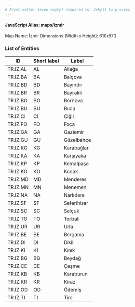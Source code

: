 ```yaml
---
# Front matter (even empty) required for Jekyll to process
---
```


#### JavaScript Alias: maps/izmir

Map Name: İzmir
Dimensions (Width x Height): 610x570





### List of Entities

ID | Short label | Label
---|---|---|
TR.IZ.AL | AL | Aliağa
TR.IZ.BA | BA | Balçova
TR.IZ.BD | BD | Bayındır
TR.IZ.BR | BR | Bayraklı
TR.IZ.BO | BO | Bornova
TR.IZ.BU | BU | Buca
TR.IZ.CI | CI | Çiğli
TR.IZ.FO | FO | Foça
TR.IZ.GA | GA | Gaziemir
TR.IZ.GU | GU | Güzelbahçe
TR.IZ.KG | KG | Karabağlar
TR.IZ.KA | KA | Karşıyaka
TR.IZ.KP | KP | Kemalpaşa
TR.IZ.KO | KO | Konak
TR.IZ.MD | MD | Menderes
TR.IZ.MN | MN | Menemen
TR.IZ.NA | NA | Narlıdere
TR.IZ.SF | SF | Seferihisar
TR.IZ.SC | SC | Selçuk
TR.IZ.TO | TO | Torbalı
TR.IZ.UR | UR | Urla
TR.IZ.BE | BE | Bergama
TR.IZ.DI | DI | Dikili
TR.IZ.KI | KI | Kınık
TR.IZ.BG | BG | Beydağ
TR.IZ.CE | CE | Çeşme
TR.IZ.KB | KB | Karaburun
TR.IZ.KR | KR | Kiraz
TR.IZ.OD | OD | Ödemiş
TR.IZ.TI | TI | Tire